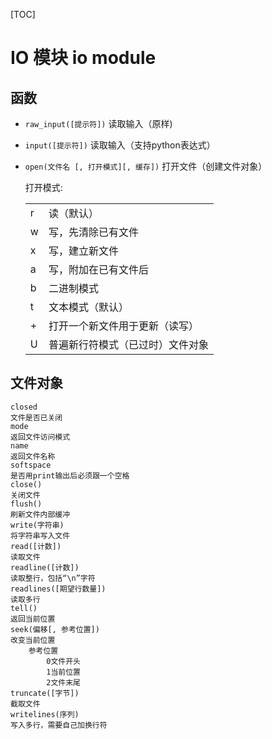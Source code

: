 [TOC]

# IO 模块 io module

## 函数

* `raw_input([提示符])`
  读取输入（原样)

* `input([提示符])`
  读取输入（支持python表达式）

* `open(文件名 [, 打开模式][, 缓存])`
  打开文件（创建文件对象）

  打开模式:

  |      |                  |
  | ---- | ---------------- |
  | r    | 读（默认）            |
  | w    | 写，先清除已有文件        |
  | x    | 写，建立新文件          |
  | a    | 写，附加在已有文件后       |
  | b    | 二进制模式            |
  | t    | 文本模式（默认）         |
  | +    | 打开一个新文件用于更新（读写）  |
  | U    | 普遍新行符模式（已过时）文件对象 |

## 文件对象

```xmind
closed
文件是否已关闭
mode
返回文件访问模式
name
返回文件名称
softspace
是否用print输出后必须跟一个空格
close()
关闭文件
flush()
刷新文件内部缓冲
write(字符串)
将字符串写入文件
read([计数])
读取文件
readline([计数])
读取整行，包括“\n”字符
readlines([期望行数量])
读取多行
tell()
返回当前位置
seek(偏移[, 参考位置])
改变当前位置
	参考位置
		0文件开头
		1当前位置
		2文件末尾
truncate([字节])
截取文件
writelines(序列)
写入多行，需要自己加换行符
```

